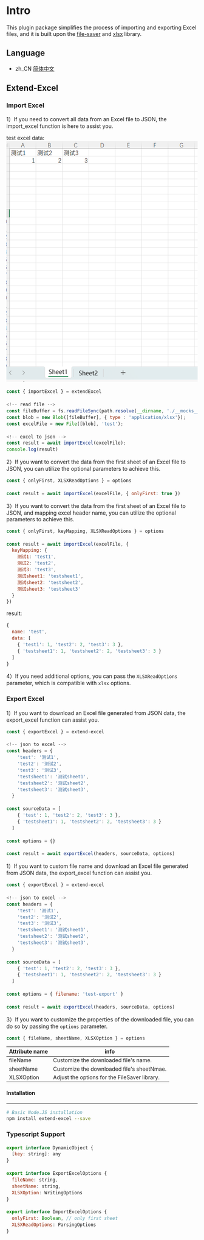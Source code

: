 # Intro

This plugin package simplifies the process of importing and exporting Excel files, and it is built upon the [file-saver](https://github.com/eligrey/FileSaver.js) and [xlsx](https://www.npmjs.com/package/xlsx) library.

## Language

- zh_CN [简体中文](./README_zh.md)

## Extend-Excel

### Import Excel

1）If you need to convert all data from an Excel file to JSON, the import_excel function is here to assist you.

test excel data:
![Alt text](./images/image.png)

```js
const { importExcel } = extendExcel

<!-- read file -->
const fileBuffer = fs.readFileSync(path.resolve(__dirname, './__mocks__/test.xlsx'))
const blob = new Blob([fileBuffer], { type : 'application/xlsx'});
const excelFile = new File([blob], 'test');

<!-- excel to json -->
const result = await importExcel(excelFile);
console.log(result)
```

2）If you want to convert the data from the first sheet of an Excel file to JSON, you can utilize the optional parameters to achieve this.

```js
const { onlyFirst, XLSXReadOptions } = options

const result = await importExcel(excelFile, { onlyFirst: true })
```

3）If you want to convert the data from the first sheet of an Excel file to JSON, and mapping excel header name, you can utilize the optional parameters to achieve this.

```js
const { onlyFirst, keyMapping, XLSXReadOptions } = options

const result = await importExcel(excelFile, {
  keyMapping: {
    测试1: 'test1',
    测试2: 'test2',
    测试3: 'test3',
    测试sheet1: 'testsheet1',
    测试sheet2: 'testsheet2',
    测试sheet3: 'testsheet3'
  }
})
```

result:

```js
{
  name: 'test',
  data: [
    { 'test1': 1, 'test2': 2, 'test3': 3 },
    { 'testsheet1': 1, 'testsheet2': 2, 'testsheet3': 3 }
  ]
}
```

4）If you need additional options, you can pass the `XLSXReadOptions` parameter, which is compatible with `xlsx` options.

### Export Excel

1）If you want to download an Excel file generated from JSON data, the export_excel function can assist you.

```js
const { exportExcel } = extend-excel

<!-- json to excel -->
const headers = {
    'test': '测试1',
    'test2': '测试2',
    'test3': '测试3',
    'testsheet1': '测试sheet1',
    'testsheet2': '测试sheet2',
    'testsheet3': '测试sheet3',
  }

const sourceData = [
    { 'test': 1, 'test2': 2, 'test3': 3 },
    { 'testsheet1': 1, 'testsheet2': 2, 'testsheet3': 3 }
  ]

const options = {}

const result = await exportExcel(headers, sourceData, options)
```

1）If you want to custom file name and download an Excel file generated from JSON data, the export_excel function can assist you.

```js
const { exportExcel } = extend-excel

<!-- json to excel -->
const headers = {
    'test': '测试1',
    'test2': '测试2',
    'test3': '测试3',
    'testsheet1': '测试sheet1',
    'testsheet2': '测试sheet2',
    'testsheet3': '测试sheet3',
  }

const sourceData = [
    { 'test': 1, 'test2': 2, 'test3': 3 },
    { 'testsheet1': 1, 'testsheet2': 2, 'testsheet3': 3 }
  ]

const options = { filename: 'test-export' }

const result = await exportExcel(headers, sourceData, options)
```

3）If you want to customize the properties of the downloaded file, you can do so by passing the `options` parameter.

```js
const { fileName, sheetName, XLSXOption } = options
```

| Attribute name | info                                          |
| -------------- | --------------------------------------------- |
| fileName       | Customize the downloaded file's name.         |
| sheetName      | Customize the downloaded file's sheetNmae.    |
| XLSXOption     | Adjust the options for the FileSaver library. |

#### Installation

---

```bash
# Basic Node.JS installation
npm install extend-excel --save
```

### Typescript Support

```js
export interface DynamicObject {
  [key: string]: any
}

export interface ExportExcelOptions {
  fileName: string,
  sheetName: string,
  XLSXOption: WritingOptions
}

export interface ImportExcelOptions {
  onlyFirst: Boolean, // only first sheet
  XLSXReadOptions: ParsingOptions
}
```
